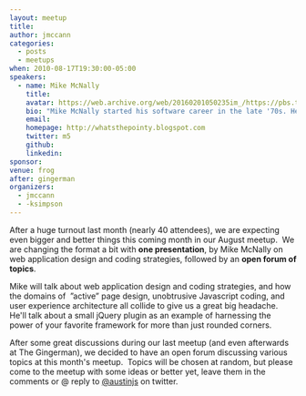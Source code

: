 ```yaml
---
layout: meetup
title:
author: jmccann
categories:
  - posts
  - meetups
when: 2010-08-17T19:30:00-05:00
speakers:
  - name: Mike McNally
    title:
    avatar: https://web.archive.org/web/20160201050235im_/https://pbs.twimg.com/profile_images/62678113/jenkins_bigger.jpg
    bio: "Mike McNally started his software career in the late '70s. He's done a little of almost everything along the way: COBOL, image processing, real-time control systems, system software, multimedia, distributed system management, and financial web applications. Mike survived a couple of Austin corporate acquisitions before packing up his office knick-knacks and web app experience for a new startup, Tango Health."
    email:
    homepage: http://whatsthepointy.blogspot.com
    twitter: m5
    github:
    linkedin:
sponsor:
venue: frog
after: gingerman
organizers:
  - jmccann
  - -ksimpson
---
```


After a huge turnout last month (nearly 40 attendees), we are expecting even bigger and better things this coming month in our August meetup.  We are changing the format a bit with **one presentation**, by Mike McNally on web application design and coding strategies, followed by an **open forum of topics**.

Mike will talk about web application design and coding strategies, and how the domains of  &#8221;active&#8221; page design, unobtrusive Javascript coding, and user experience architecture all collide to give us a great big headache. He'll talk about a small jQuery plugin as an example of harnessing the power of your favorite framework for more than just rounded corners.

After some great discussions during our last meetup (and even afterwards at The Gingerman), we decided to have an open forum discussing various topics at this month's meetup.  Topics will be chosen at random, but please come to the meetup with some ideas or better yet, leave them in the comments or @ reply to [@austinjs][2] on twitter.

[2]: http://twitter.com/austinjs
